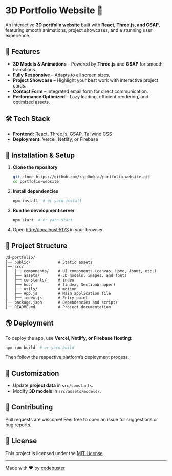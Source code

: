# 3D Portfolio Website 🚀

An interactive **3D portfolio website** built with **React, Three.js, and GSAP**, featuring smooth animations, project showcases, and a stunning user experience.

## 🌟 Features

- **3D Models & Animations** – Powered by **Three.js** and **GSAP** for smooth transitions.
- **Fully Responsive** – Adapts to all screen sizes.
- **Project Showcase** – Highlight your best work with interactive project cards.
- **Contact Form** – Integrated email form for direct communication.
- **Performance Optimized** – Lazy loading, efficient rendering, and optimized assets.

## 🛠️ Tech Stack

- **Frontend:** React, Three.js, GSAP, Tailwind CSS
- **Deployment:** Vercel, Netlify, or Firebase

## 🚀 Installation & Setup

1. **Clone the repository**
   ```sh
   git clone https://github.com/rajdhokai/portfolio-website.git
   cd portfolio-website
   ```
2. **Install dependencies**
   ```sh
   npm install  # or yarn install
   ```
3. **Run the development server**
   ```sh
   npm start  # or yarn start
   ```
4. Open [http://localhost:5173](http://localhost:5173) in your browser.

## 📂 Project Structure

```
3d-portfolio/
│── public/            # Static assets
│── src/
│   ├── components/    # UI components (canvas, Home, About, etc.)
│   ├── assets/        # 3D models, images, and fonts
│   ├── constants/     # index
│   ├── hoc/           # (index, SectionWrapper)
│   ├── utils/         # motion
│   ├── App.js         # Main application file
│   ├── index.js       # Entry point
│── package.json       # Dependencies and scripts
│── README.md          # Project documentation
```

## 🌎 Deployment

To deploy the app, use **Vercel, Netlify, or Firebase Hosting**:

```sh
npm run build  # or yarn build
```

Then follow the respective platform’s deployment process.

## 🎨 Customization

- Update **project data** in `src/constants`.
- Modify **3D models** in `src/assets/models/`.

## 🤝 Contributing

Pull requests are welcome! Feel free to open an issue for suggestions or bug reports.

## 📜 License

This project is licensed under the [MIT License](LICENSE).

---

Made with ❤️ by [codebuster](https://portfolio-website-lemon-alpha.vercel.app/)

